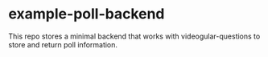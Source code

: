 example-poll-backend
====================
This repo stores a minimal backend that works with videogular-questions to store and return poll information.
